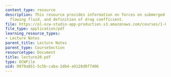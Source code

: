 ```yaml
---
content_type: resource
description: This resource provides information on forces on submerged bodies in a
  flowing fluid, and definition of drag coefficient.
file: https://ol-ocw-studio-app-production.s3.amazonaws.com/courses/1-060-engineering-mechanics-ii-spring-2006/0879a8515c5bcaba2db4a9128d0f7406_lecture20.pdf
file_type: application/pdf
learning_resource_types:
- Lecture Notes
parent_title: Lecture Notes
parent_type: CourseSection
resourcetype: Document
title: lecture20.pdf
type: OCWFile
uid: 0879a851-5c5b-caba-2db4-a9128d0f7406
---
```

